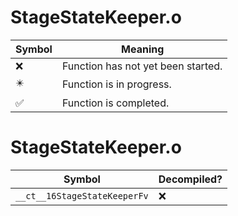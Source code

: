 # StageStateKeeper.o
| Symbol | Meaning 
| ------------- | ------------- 
| :x: | Function has not yet been started. 
| :eight_pointed_black_star: | Function is in progress. 
| :white_check_mark: | Function is completed. 


# StageStateKeeper.o
| Symbol | Decompiled? |
| ------------- | ------------- |
| `__ct__16StageStateKeeperFv` | :x: |
